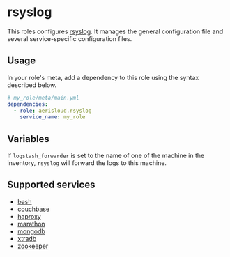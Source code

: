 rsyslog
=======

This roles configures [rsyslog](http://www.rsyslog.com/).
It manages the general configuration file and several service-specific configuration files.

Usage
-----

In your role's meta, add a dependency to this role using the syntax described below.

```yaml
# my_role/meta/main.yml
dependencies:
  - role: aerisloud.rsyslog
    service_name: my_role
```

Variables
---------

If `logstash_forwarder` is set to the name of one of the machine in the inventory,
`rsyslog` will forward the logs to this machine.

Supported services
------------------

* [bash](./templates/bash.conf.j2)
* [couchbase](./templates/couchbase.conf.j2)
* [haproxy](./templates/haproxy.conf.j2)
* [marathon](./templates/marathon.conf.j2)
* [mongodb](./templates/mongodb.conf.j2)
* [xtradb](./templates/xtradb.conf.j2)
* [zookeeper](./templates/zookeeper.conf.j2)
